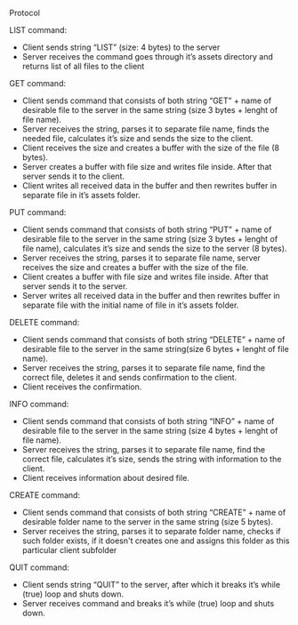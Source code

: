 Protocol

LIST command:

-  	Client sends string “LIST” (size: 4 bytes) to the server
-	Server receives the command goes through it’s assets directory and returns list of all files to the client

GET command:
-	Client sends command that consists of both string “GET” + name of desirable file to the server in the same string (size 3 bytes + lenght of file name).
-	Server receives the string, parses it to separate file name, finds the needed file, calculates it’s size and sends the size to the client.
-	Client receives the size and creates a buffer with the size of the file (8 bytes).
-	Server creates a buffer with file size and writes file inside. After that server sends it to the client.
-	Client writes all received data in the buffer and then rewrites buffer in separate file in it’s assets folder.

PUT command:
-	Client sends command that consists of both string “PUT” + name of desirable file to the server in the same string (size 3 bytes + lenght of file name), calculates it’s size and sends the size to the server (8 bytes).
-	Server receives the string, parses it to separate file name, server receives the size and creates a buffer with the size of the file.
-	Client creates a buffer with file size and writes file inside. After that server sends it to the server.
-	Server writes all received data in the buffer and then rewrites buffer in separate file with the initial name of file in it’s assets folder.

DELETE command:
-	Client sends command that consists of both string “DELETE” + name of desirable file to the server in the same string(size 6 bytes + lenght of file name).
-	Server receives the string, parses it to separate file name, find the correct file, deletes it and sends confirmation to the client.
-	Client receives the confirmation.

INFO command:
-	Client sends command that consists of both string “INFO” + name of desirable file to the server in the same string (size 4 bytes + lenght of file name).
-	Server receives the string, parses it to separate file name, find the correct file, calculates it’s size, sends the string with information to the client.
-	Client receives information about desired file.

CREATE command:
-	Client sends command that consists of both string “CREATE” + name of desirable folder name to the server in the same string (size 5 bytes).
-	Server receives the string, parses it to separate folder name, checks if such folder exists, if it doesn't creates one and assigns this folder as this particular client subfolder

QUIT command:
-  	Client sends string “QUIT” to the server, after which it breaks it’s while (true) loop and shuts down.
-	Server receives command and breaks it’s while (true) loop and shuts down.

